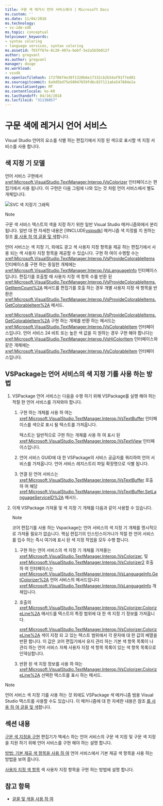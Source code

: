 ```yaml
---
title: 구문 색 레거시 언어 서비스에서 | Microsoft Docs
ms.custom: ''
ms.date: 11/04/2016
ms.technology:
- vs-ide-sdk
ms.topic: conceptual
helpviewer_keywords:
- syntax coloring
- language services, syntax coloring
ms.assetid: f65ff67e-8c20-497a-bebf-5e2a5b5b012f
author: gregvanl
ms.author: gregvanl
manager: douge
ms.workload:
- vssdk
ms.openlocfilehash: 172f06f4e30f1320b6e17332cb2b54af91f7ed01
ms.sourcegitcommit: 6a9d5bd75e50947659fd6c837111a6a547884e2a
ms.translationtype: MT
ms.contentlocale: ko-KR
ms.lasthandoff: 04/16/2018
ms.locfileid: "31136057"
---
```

# <a name="syntax-coloring-in-a-legacy-language-service"></a>구문 색에 레거시 언어 서비스

Visual Studio 언어의 요소를 식별 하는 편집기에서 지정 된 색으로 표시할 색 지정 서비스를 사용 합니다.

## <a name="colorizer-model"></a>색 지정 기 모델
 언어 서비스 구현에서 <xref:Microsoft.VisualStudio.TextManager.Interop.IVsColorizer> 인터페이스는 편집기에서 사용 됩니다. 이 구현은 다음 그림에 나와 있는 것 처럼 언어 서비스에서 별도 개체입니다.

 ![SVC 색 지정기 그래픽](../../extensibility/internals/media/figlgsvccolorizer.gif)

> [!NOTE]
>  구문 색 서비스 텍스트의 색을 지정 하기 위한 일반 Visual Studio 메커니즘와에서 분리 됩니다. 일반 대 한 자세한 내용은 [!INCLUDE[vsipsdk](../../extensibility/includes/vsipsdk_md.md)] 메커니즘 색 지정를 지 원하는 참조 [를 사용 하 여 글꼴 및 색](../../extensibility/using-fonts-and-colors.md)합니다.

 언어 서비스는 색 지정 기, 외에도 광고 색 사용자 지정 항목을 제공 하는 편집기에서 사용 되는 색 사용자 지정 항목을 제공할 수 있습니다. 구현 하 여이 수행할 수는 <xref:Microsoft.VisualStudio.TextManager.Interop.IVsProvideColorableItems> 인터페이스를 구현 하는 동일한 개체에는 <xref:Microsoft.VisualStudio.TextManager.Interop.IVsLanguageInfo> 인터페이스입니다. 편집기를 호출할 때 사용자 지정 색 항목 수를 반환 된 <xref:Microsoft.VisualStudio.TextManager.Interop.IVsProvideColorableItems.GetItemCount%2A> 메서드를 편집기를 호출 하는 경우 개별 사용자 지정 색 항목을 반환은 <xref:Microsoft.VisualStudio.TextManager.Interop.IVsProvideColorableItems.GetColorableItem%2A> 메서드.

 <xref:Microsoft.VisualStudio.TextManager.Interop.IVsProvideColorableItems.GetColorableItem%2A> 구현 하는 개체를 반환 하는 메서드는 <xref:Microsoft.VisualStudio.TextManager.Interop.IVsColorableItem> 인터페이스입니다. 언어 서비스 24 비트 또는 높은 색 값을 지 원하는 경우 구현 해야 합니다는 <xref:Microsoft.VisualStudio.TextManager.Interop.IVsHiColorItem> 인터페이스와 같은 개체에는 <xref:Microsoft.VisualStudio.TextManager.Interop.IVsColorableItem> 인터페이스입니다.

## <a name="how-a-vspackage-uses-a-language-service-colorizer"></a>VSPackage는 언어 서비스의 색 지정 기를 사용 하는 방법

1.  VSPackage 언어 서비스는 다음을 수행 하기 위해 VSPackage를 실행 해야 하는 적절 한 언어 서비스를 가져와야 합니다.

    1.  구현 하는 개체를 사용 하 여는 <xref:Microsoft.VisualStudio.TextManager.Interop.IVsTextBuffer> 인터페이스를 색으로 표시 될 텍스트를 가져옵니다.

         텍스트는 일반적으로 구현 하는 개체를 사용 하 여 표시 된 <xref:Microsoft.VisualStudio.TextManager.Interop.IVsTextView> 인터페이스입니다.

    2.  언어 서비스 GUID에 대 한 VSPackage의 서비스 공급자를 쿼리하여 언어 서비스를 가져옵니다. 언어 서비스 레지스트리 파일 확장명으로 식별 됩니다.

    3.  연결 된 언어 서비스는 <xref:Microsoft.VisualStudio.TextManager.Interop.IVsTextBuffer> 호출 하 여 해당 <xref:Microsoft.VisualStudio.TextManager.Interop.IVsTextBuffer.SetLanguageServiceID%2A> 메서드.

2.  이제 VSPackage 가져올 및 색 지정 기 개체를 다음과 같이 사용할 수 있습니다.

    > [!NOTE]
    > 코어 편집기를 사용 하는 Vspackage는 언어 서비스의 색 지정 기 개체를 명시적으로 가져올 필요가 없습니다. 핵심 편집기의 인스턴스이거나가 적절 한 언어 서비스를 입수 하는 즉시 여기에 표시 된 색 지정 작업을 모두 수행 합니다.

    1.  구현 하는 언어 서비스의 색 지정 기 개체를 가져올는 <xref:Microsoft.VisualStudio.TextManager.Interop.IVsColorizer>, 및 <xref:Microsoft.VisualStudio.TextManager.Interop.IVsColorizer2> 호출 하 여 인터페이스는 <xref:Microsoft.VisualStudio.TextManager.Interop.IVsLanguageInfo.GetColorizer%2A> 언어 서비스의 메서드입니다 <xref:Microsoft.VisualStudio.TextManager.Interop.IVsLanguageInfo> 개체입니다.

    2.  호출의 <xref:Microsoft.VisualStudio.TextManager.Interop.IVsColorizer.ColorizeLine%2A> 메서드를 텍스트의 특정 범위에 대 한 색 지정 기 정보를 가져옵니다.

         <xref:Microsoft.VisualStudio.TextManager.Interop.IVsColorizer.ColorizeLine%2A> 색이 지정 되 고 있는 텍스트 범위에서 각 문자에 대 한 값의 배열을 반환 합니다. 이 값은 코어 편집기에서 유지 관리 하는 기본 색 항목 목록이 나 관리 하는 언어 서비스 자체 사용자 지정 색 항목 목록이 있는 색 항목 목록으로 인덱싱합니다.

    3.  반환 된 색 지정 정보를 사용 하 여는 <xref:Microsoft.VisualStudio.TextManager.Interop.IVsColorizer.ColorizeLine%2A> 선택한 텍스트를 표시 하는 메서드.

> [!NOTE]
>  언어 서비스 색 지정 기를 사용 하는 것 외에도 VSPackage 색 메커니즘 범용 Visual Studio 텍스트를 사용할 수도 있습니다. 이 메커니즘에 대 한 자세한 내용은 참조 [를 사용 하 여 글꼴 및 색](../../extensibility/using-fonts-and-colors.md)합니다.

## <a name="in-this-section"></a>섹션 내용
 [구문 색 지정을 구현](../../extensibility/internals/implementing-syntax-coloring.md) 편집기가 액세스 하는 언어 서비스의 구문 색 지정 및 구문 색 지정을 지원 하기 위해 언어 서비스를 구현 해야 하는 설명 합니다.

 [방법: 기본 제공 색 항목을 사용 하 여](../../extensibility/internals/how-to-use-built-in-colorable-items.md) 언어 서비스에서 기본 제공 색 항목을 사용 하는 방법을 보여 줍니다.

 [사용자 지정 색 항목](../../extensibility/internals/custom-colorable-items.md) 색 사용자 지정 항목을 구현 하는 방법에 설명 합니다.

## <a name="see-also"></a>참고 항목

- [글꼴 및 색을 사용 하 여](../../extensibility/using-fonts-and-colors.md)